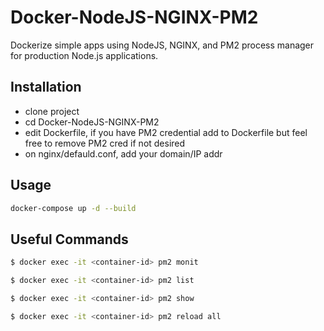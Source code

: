 # Docker-NodeJS-NGINX-PM2
Dockerize simple apps using NodeJS, NGINX, and PM2  process manager for production Node.js applications.

## Installation
   - clone project
   - cd Docker-NodeJS-NGINX-PM2
   - edit Dockerfile, if you have PM2 credential add to Dockerfile but feel free to remove PM2 cred if not desired
   - on nginx/defauld.conf, add your domain/IP addr

## Usage
```bash
docker-compose up -d --build
```

## Useful Commands
```bash
$ docker exec -it <container-id> pm2 monit

$ docker exec -it <container-id> pm2 list

$ docker exec -it <container-id> pm2 show

$ docker exec -it <container-id> pm2 reload all 	 
```